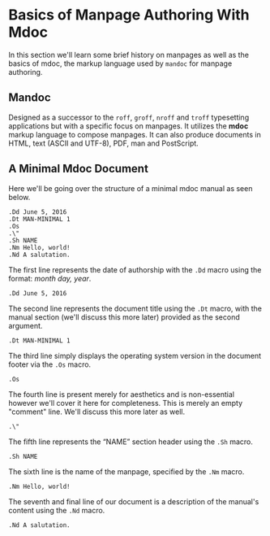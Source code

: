 Basics of Manpage Authoring With Mdoc
=====================================
In this section we'll learn some brief history on manpages as well as the basics of mdoc,
the markup language used by `mandoc` for manpage authoring.

Mandoc
------
Designed as a successor to the `roff`, `groff`, `nroff` and `troff` typesetting applications but
with a specific focus on manpages. It utilizes the **mdoc** markup language to compose manpages.
It can also produce documents in HTML, text (ASCII and UTF-8), PDF, man and PostScript.

A Minimal Mdoc Document
-----------------------
Here we'll be going over the structure of a minimal mdoc manual as seen below.

```mdoc
.Dd June 5, 2016
.Dt MAN-MINIMAL 1
.Os
.\"
.Sh NAME
.Nm Hello, world!
.Nd A salutation.
```

The first line represents the date of authorship with the `.Dd` macro using the format: _month day, year_.

```mdoc
.Dd June 5, 2016
```

The second line represents the document title using the `.Dt` macro, with the manual section (we'll discuss this more later) provided as the second argument.

```mdoc
.Dt MAN-MINIMAL 1
```

The third line simply displays the operating system version in the document footer via the `.Os` macro.

```mdoc
.Os
```

The fourth line is present merely for aesthetics and is non-essential however we'll cover it here for completeness.
This is merely an empty "comment" line. We'll discuss this more later as well.

```mdoc
.\"
```

The fifth line represents the &ldquo;NAME&rdquo; section header using the `.Sh` macro.

```mdoc
.Sh NAME
```

The sixth line is the name of the manpage, specified by the `.Nm` macro.

```mdoc
.Nm Hello, world!
```

The seventh and final line of our document is a description of the manual's content using the `.Nd` macro.

```mdoc
.Nd A salutation.
```
